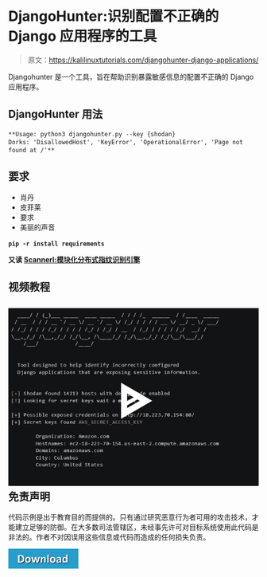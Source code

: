 # DjangoHunter:识别配置不正确的 Django 应用程序的工具

> 原文：<https://kalilinuxtutorials.com/djangohunter-django-applications/>

Djangohunter 是一个工具，旨在帮助识别暴露敏感信息的配置不正确的 Django 应用程序。

## **DjangoHunter 用法**

```
**Usage: python3 djangohunter.py --key {shodan}
Dorks: 'DisallowedHost', 'KeyError', 'OperationalError', 'Page not found at /'**
```

## **要求**

*   肖丹
*   皮菲莱
*   要求
*   美丽的声音

**`pip -r install requirements`**

**又读 [Scannerl:模块化分布式指纹识别引擎](https://kalilinuxtutorials.com/scannerl-fingerprinting-engine/)**

## **视频教程**

## [![](img/a896b7b729295ee732373778a577e2d5.png)](https://asciinema.org/a/210648) **免责声明**

代码示例是出于教育目的而提供的。只有通过研究恶意行为者可用的攻击技术，才能建立足够的防御。在大多数司法管辖区，未经事先许可对目标系统使用此代码是非法的。作者不对因误用这些信息或代码而造成的任何损失负责。

[![](img/d861a9096555aeb1980fc054015933d7.png)](https://github.com/6IX7ine/djangohunter)